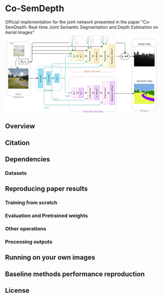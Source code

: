 # Co-SemDepth
Official implementation for the joint network presented in the paper "Co-SemDepth: Real-time Joint Semantic Segmentation and Depth Estimation on Aerial Images" 
![alt text](https://github.com/Malga-Vision/Co-SemDepth/blob/main/joint_arch.png?raw=true)
## Overview

## Citation

## Dependencies

### Datasets

## Reproducing paper results

### Training from scratch

### Evaluation and Pretrained weights

### Other operations

### Processing outputs

## Running on your own images

## Baseline methods performance reproduction

## License

